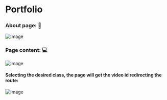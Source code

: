 # Portfolio

### About page: 📑
 ![image](https://user-images.githubusercontent.com/66337541/130161132-906810b7-cd99-41d6-baa7-d2333d0b8d41.png)
 
 ### Page content: 💻
 ![image](https://user-images.githubusercontent.com/66337541/130161265-ef4eb941-e324-4a5c-8efc-293dbd054990.png)

#### Selecting the desired class, the page will get the video id redirecting the route:
![image](https://user-images.githubusercontent.com/66337541/130161384-dde898a3-8db5-4856-9b1b-f3a6ba34dc54.png)



